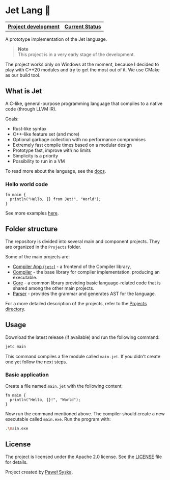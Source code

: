 # Jet Lang 🚀

<table>
  <tr>
    <th><a href="https://github.com/orgs/Jet4You/projects/1">Project development</a></th>
    <th><a href="https://github.com/Jet4You/Jet/issues/19">Current Status</a></th>
  </tr>
</table>

A prototype implementation of the Jet language.

> **Note**  
> This project is in a very early stage of the development.

The project works only on Windows at the moment, because I decided to play with
C++20 modules and try to get the most out of it. We use CMake as our build tool.

## What is Jet

A C-like, general-purpose programming language that compiles to a native code (through LLVM IR).

Goals:

- Rust-like syntax
- C++-like feature set (and more)
- Optional garbage collection with no performance compromises
- Extremely fast compile times based on a modular design
- Prototype fast, improve with no limits
- Simplicity is a priority
- Possibility to run in a VM

To read more about the language, see the [docs](docs/).

### Hello world code

```jet
fn main {
  println("Hello, {} from Jet!", "World");
}
```

See more examples [here](docs/examples/).

## Folder structure

The repository is divided into several main and component projects. They are organized in the `Projects` folder.

Some of the main projects are:

- [Compiler App (`jetc`)](Projects/CompilerApp) - a frontend of the Compiler library,
- [Compiler](Projects/Compiler) - the base library for compiler implementation.
  producing an executable.
- [Core](Projects/Core) - a common library providing basic language-related code that is shared among
  the other main projects.
- [Parser](Projects/Parser) - provides the grammar and generates AST for the language.
  
For a more detailed description of the projects, refer to the [Projects directory](Projects/).

## Usage

Download the latest release (if available) and run the following command:

```sh
jetc main
```

This command compiles a file module called `main.jet`. If you didn't create one yet
follow the next steps.

### Basic application

Create a file named `main.jet` with the following content:

```jet
fn main {
  println("Hello, {}!", "World");
}
```

Now run the command mentioned above. The compiler should create a new executable
called `main.exe`. Run the program with:

```sh
.\main.exe
```

## License

The project is licensed under the Apache 2.0 license. See the [LICENSE](LICENSE) file for details.

Project created by [Paweł Syska](https://github.com/PoetaKodu).
